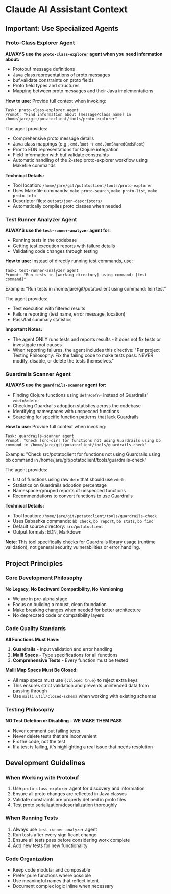 # Claude AI Assistant Context

## Important: Use Specialized Agents

### Proto-Class Explorer Agent
**ALWAYS use the `proto-class-explorer` agent when you need information about:**
- Protobuf message definitions
- Java class representations of proto messages
- buf.validate constraints on proto fields
- Proto field types and structures
- Mapping between proto messages and their Java implementations

**How to use:**
Provide full context when invoking:
```
Task: proto-class-explorer agent
Prompt: "Find information about [message/class name] in /home/jare/git/potatoclient/tools/proto-explorer"
```

The agent provides:
- Comprehensive proto message details
- Java class mappings (e.g., `cmd.Root` → `cmd.JonSharedCmd$Root`)
- Pronto EDN representations for Clojure integration
- Field information with buf.validate constraints
- Automatic handling of the 2-step proto-explorer workflow using Makefile commands

**Technical Details:**
- Tool location: `/home/jare/git/potatoclient/tools/proto-explorer`
- Uses Makefile commands: `make proto-search`, `make proto-list`, `make proto-info`
- Descriptor files: `output/json-descriptors/`
- Automatically compiles proto classes when needed

### Test Runner Analyzer Agent
**ALWAYS use the `test-runner-analyzer` agent for:**
- Running tests in the codebase
- Getting test execution reports with failure details
- Validating code changes through testing

**How to use:**
Instead of directly running test commands, use:
```
Task: test-runner-analyzer agent
Prompt: "Run tests in [working directory] using command: [test command]"
```
Example: "Run tests in /home/jare/git/potatoclient using command: lein test"

The agent provides:
- Test execution with filtered results
- Failure reporting (test name, error message, location)
- Pass/fail summary statistics

**Important Notes:**
- The agent ONLY runs tests and reports results - it does not fix tests or investigate root causes
- When reporting failures, the agent includes this directive: "Per project Testing Philosophy: Fix the failing code to make tests pass. NEVER modify, disable, or delete the tests themselves."

### Guardrails Scanner Agent
**ALWAYS use the `guardrails-scanner` agent for:**
- Finding Clojure functions using `defn`/`defn-` instead of Guardrails' `>defn`/`>defn-`
- Checking Guardrails adoption statistics across the codebase
- Identifying namespaces with unspecced functions
- Searching for specific function patterns that lack Guardrails

**How to use:**
Provide full context when invoking:
```
Task: guardrails-scanner agent
Prompt: "Check [src-dir] for functions not using Guardrails using bb command in /home/jare/git/potatoclient/tools/guardrails-check"
```
Example: "Check src/potatoclient for functions not using Guardrails using bb command in /home/jare/git/potatoclient/tools/guardrails-check"

The agent provides:
- List of functions using raw `defn` that should use `>defn`
- Statistics on Guardrails adoption percentage
- Namespace-grouped reports of unspecced functions
- Recommendations to convert functions to use Guardrails

**Technical Details:**
- Tool location: `/home/jare/git/potatoclient/tools/guardrails-check`
- Uses Babashka commands: `bb check`, `bb report`, `bb stats`, `bb find`
- Default source directory: `src/potatoclient`
- Output formats: EDN, Markdown

**Note**: This tool specifically checks for Guardrails library usage (runtime validation), not general security vulnerabilities or error handling.

## Project Principles

### Core Development Philosophy
**No Legacy, No Backward Compatibility, No Versioning**
- We are in pre-alpha stage
- Focus on building a robust, clean foundation
- Make breaking changes when needed for better architecture
- No deprecated code or compatibility layers

### Code Quality Standards
**All Functions Must Have:**
1. **Guardrails** - Input validation and error handling
2. **Malli Specs** - Type specifications for all functions
3. **Comprehensive Tests** - Every function must be tested

**Malli Map Specs Must Be Closed:**
- All map specs must use `{:closed true}` to reject extra keys
- This ensures strict validation and prevents unintended data from passing through
- Use `malli.util/closed-schema` when working with existing schemas

### Testing Philosophy
**NO Test Deletion or Disabling - WE MAKE THEM PASS**
- Never comment out failing tests
- Never delete tests that are inconvenient
- Fix the code, not the test
- If a test is failing, it's highlighting a real issue that needs resolution

## Development Guidelines

### When Working with Protobuf
1. Use `proto-class-explorer` agent for discovery and information
2. Ensure all proto changes are reflected in Java classes
3. Validate constraints are properly defined in proto files
4. Test proto serialization/deserialization thoroughly

### When Running Tests
1. Always use `test-runner-analyzer` agent
2. Run tests after every significant change
3. Ensure all tests pass before considering work complete
4. Add new tests for new functionality

### Code Organization
- Keep code modular and composable
- Prefer pure functions where possible
- Use meaningful names that reflect intent
- Document complex logic inline when necessary